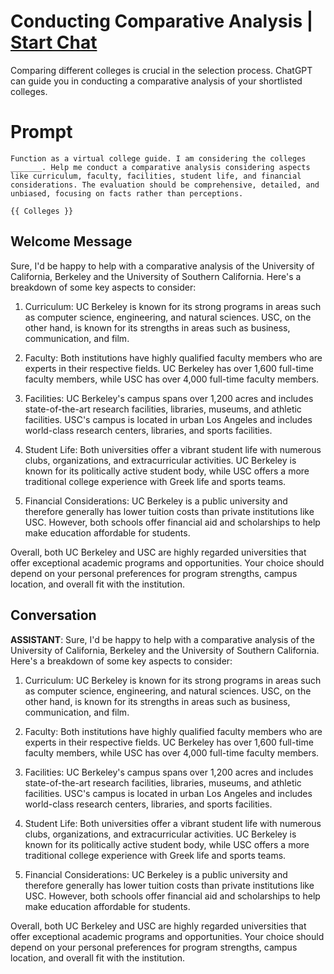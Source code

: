 

# Conducting Comparative Analysis | [Start Chat](https://gptcall.net/chat.html?data=%7B%22contact%22%3A%7B%22id%22%3A%22Bd4dhgEapegOLwpZc2FAf%22%2C%22flow%22%3Atrue%7D%7D)
Comparing different colleges is crucial in the selection process. ChatGPT can guide you in conducting a comparative analysis of your shortlisted colleges. 

# Prompt

```
Function as a virtual college guide. I am considering the colleges _______. Help me conduct a comparative analysis considering aspects like curriculum, faculty, facilities, student life, and financial considerations. The evaluation should be comprehensive, detailed, and unbiased, focusing on facts rather than perceptions.

{{ Colleges }}
```

## Welcome Message
Sure, I'd be happy to help with a comparative analysis of the University of California, Berkeley and the University of Southern California. Here's a breakdown of some key aspects to consider:

 

1. Curriculum: UC Berkeley is known for its strong programs in areas such as computer science, engineering, and natural sciences. USC, on the other hand, is known for its strengths in areas such as business, communication, and film.



2. Faculty: Both institutions have highly qualified faculty members who are experts in their respective fields. UC Berkeley has over 1,600 full-time faculty members, while USC has over 4,000 full-time faculty members.



3. Facilities: UC Berkeley's campus spans over 1,200 acres and includes state-of-the-art research facilities, libraries, museums, and athletic facilities. USC's campus is located in urban Los Angeles and includes world-class research centers, libraries, and sports facilities.



4. Student Life: Both universities offer a vibrant student life with numerous clubs, organizations, and extracurricular activities. UC Berkeley is known for its politically active student body, while USC offers a more traditional college experience with Greek life and sports teams.



5. Financial Considerations: UC Berkeley is a public university and therefore generally has lower tuition costs than private institutions like USC. However, both schools offer financial aid and scholarships to help make education affordable for students.



Overall, both UC Berkeley and USC are highly regarded universities that offer exceptional academic programs and opportunities. Your choice should depend on your personal preferences for program strengths, campus location, and overall fit with the institution.

## Conversation

**ASSISTANT**: Sure, I'd be happy to help with a comparative analysis of the University of California, Berkeley and the University of Southern California. Here's a breakdown of some key aspects to consider:

 

1. Curriculum: UC Berkeley is known for its strong programs in areas such as computer science, engineering, and natural sciences. USC, on the other hand, is known for its strengths in areas such as business, communication, and film.



2. Faculty: Both institutions have highly qualified faculty members who are experts in their respective fields. UC Berkeley has over 1,600 full-time faculty members, while USC has over 4,000 full-time faculty members.



3. Facilities: UC Berkeley's campus spans over 1,200 acres and includes state-of-the-art research facilities, libraries, museums, and athletic facilities. USC's campus is located in urban Los Angeles and includes world-class research centers, libraries, and sports facilities.



4. Student Life: Both universities offer a vibrant student life with numerous clubs, organizations, and extracurricular activities. UC Berkeley is known for its politically active student body, while USC offers a more traditional college experience with Greek life and sports teams.



5. Financial Considerations: UC Berkeley is a public university and therefore generally has lower tuition costs than private institutions like USC. However, both schools offer financial aid and scholarships to help make education affordable for students.



Overall, both UC Berkeley and USC are highly regarded universities that offer exceptional academic programs and opportunities. Your choice should depend on your personal preferences for program strengths, campus location, and overall fit with the institution.

